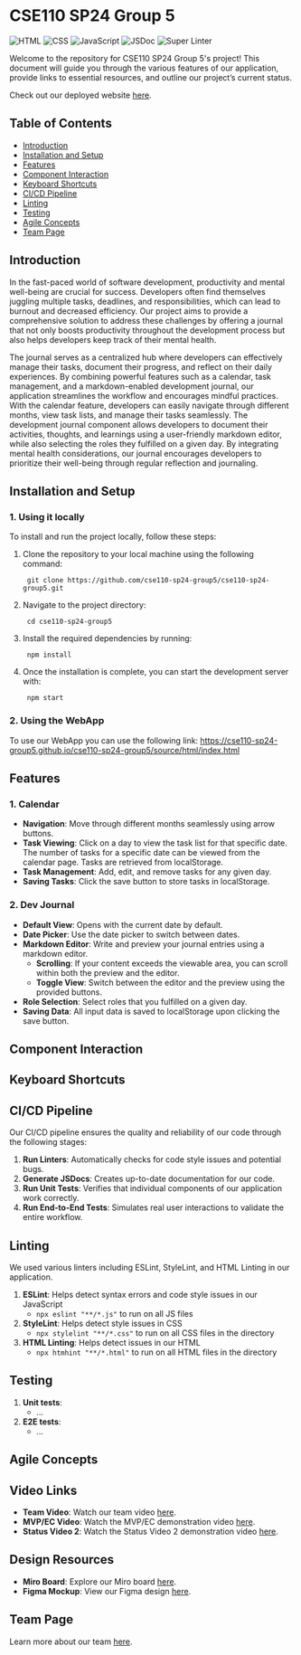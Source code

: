 # CSE110 SP24 Group 5

![HTML](https://img.shields.io/badge/HTML-5E5C5C?style=for-the-badge&logo=html5)
![CSS](https://img.shields.io/badge/CSS-5E5C5C?style=for-the-badge&logo=css3)
![JavaScript](https://img.shields.io/badge/JavaScript-5E5C5C?style=for-the-badge&logo=javascript)
![JSDoc](https://img.shields.io/badge/JSDoc-5E5C5C?style=for-the-badge&logo=jsdoc)
![Super Linter](https://img.shields.io/badge/Super%20Linter-5E5C5C?style=for-the-badge&logo=github-actions)

Welcome to the repository for CSE110 SP24 Group 5's project! This document will guide you through the various features of our application, provide links to essential resources, and outline our project’s current status. <br>

Check out our deployed website [here](https://cse110-sp24-group5.github.io/cse110-sp24-group5/source/html/index.html).

## Table of Contents
- [Introduction](#introduction)
- [Installation and Setup](#installation-and-setup)
- [Features](#features)
- [Component Interaction](#component-interaction)
- [Keyboard Shortcuts](#keyboard-shortcuts)
- [CI/CD Pipeline](#cicd-pipeline)
- [Linting](#linting)
- [Testing](#testing)
- [Agile Concepts](#agile-concepts)
- [Team Page](#team-page)

## Introduction
In the fast-paced world of software development, productivity and mental well-being are crucial for success. Developers often find themselves juggling multiple tasks, deadlines, and responsibilities, which can lead to burnout and decreased efficiency. Our project aims to provide a comprehensive solution to address these challenges by offering a journal that not only boosts productivity throughout the development process but also helps developers keep track of their mental health.

The journal serves as a centralized hub where developers can effectively manage their tasks, document their progress, and reflect on their daily experiences. By combining powerful features such as a calendar, task management, and a markdown-enabled development journal, our application streamlines the workflow and encourages mindful practices. With the calendar feature, developers can easily navigate through different months, view task lists, and manage their tasks seamlessly. The development journal component allows developers to document their activities, thoughts, and learnings using a user-friendly markdown editor, while also selecting the roles they fulfilled on a given day. By integrating mental health considerations, our journal encourages developers to prioritize their well-being through regular reflection and journaling.

## Installation and Setup
### 1. Using it locally

To install and run the project locally, follow these steps:

1. Clone the repository to your local machine using the following command:
   
        git clone https://github.com/cse110-sp24-group5/cse110-sp24-group5.git

2. Navigate to the project directory:


        cd cse110-sp24-group5

3. Install the required dependencies by running:
   
        npm install
4. Once the installation is complete, you can start the development server with:

        npm start

### 2. Using the WebApp

To use our WebApp you can use the following link: https://cse110-sp24-group5.github.io/cse110-sp24-group5/source/html/index.html

## Features

### 1. Calendar
- **Navigation**: Move through different months seamlessly using arrow buttons.
- **Task Viewing**: Click on a day to view the task list for that specific date. The number of tasks for a specific date can be viewed from the calendar page. Tasks are retrieved from localStorage.
- **Task Management**: Add, edit, and remove tasks for any given day.
- **Saving Tasks**: Click the save button to store tasks in localStorage.

### 2. Dev Journal
- **Default View**: Opens with the current date by default.
- **Date Picker**: Use the date picker to switch between dates.
- **Markdown Editor**: Write and preview your journal entries using a markdown editor.
  - **Scrolling**: If your content exceeds the viewable area, you can scroll within both the preview and the editor.
  - **Toggle View**: Switch between the editor and the preview using the provided buttons.
- **Role Selection**: Select roles that you fulfilled on a given day.
- **Saving Data**: All input data is saved to localStorage upon clicking the save button.

## Component Interaction


## Keyboard Shortcuts


## CI/CD Pipeline
Our CI/CD pipeline ensures the quality and reliability of our code through the following stages:
1. **Run Linters**: Automatically checks for code style issues and potential bugs. 
2. **Generate JSDocs**: Creates up-to-date documentation for our code. 
3. **Run Unit Tests**: Verifies that individual components of our application work correctly. 
4. **Run End-to-End Tests**: Simulates real user interactions to validate the entire workflow.

## Linting
We used various linters including ESLint, StyleLint, and HTML Linting in our application. 
1. **ESLint**: Helps detect syntax errors and code style issues in our JavaScript
    * `npx eslint "**/*.js"` to run on all JS files
2. **StyleLint**: Helps detect style issues in CSS
    * `npx stylelint "**/*.css"` to run on all CSS files in the directory
3. **HTML Linting**: Helps detect issues in our HTML
    * `npx htmhint "**/*.html"` to run on all HTML files in the directory

## Testing
1. **Unit tests**:
    * ...
2. **E2E tests**:
    * ...


## Agile Concepts

## Video Links
- **Team Video**: Watch our team video [here](https://www.youtube.com/watch?v=mqnLJw1I7lg).
- **MVP/EC Video**: Watch the MVP/EC demonstration video [here](https://youtu.be/2HepYe5-YLw).
-  **Status Video 2**: Watch the Status Video 2 demonstration video [here](https://www.youtube.com/watch?v=myacnpHmjUQ).

## Design Resources
- **Miro Board**: Explore our Miro board [here](https://miro.com/app/board/uXjVKMiOIZM=/).
- **Figma Mockup**: View our Figma design [here](https://www.figma.com/design/V6eBR6UbPtpxFRhxyXcO3T/team-5-figma-board?node-id=0%3A1&t=WDiy1Dt2cr4rP5Ny-1).

## Team Page
Learn more about our team [here](https://cse110-sp24-group5.github.io/cse110-sp24-group5/admin/team).
